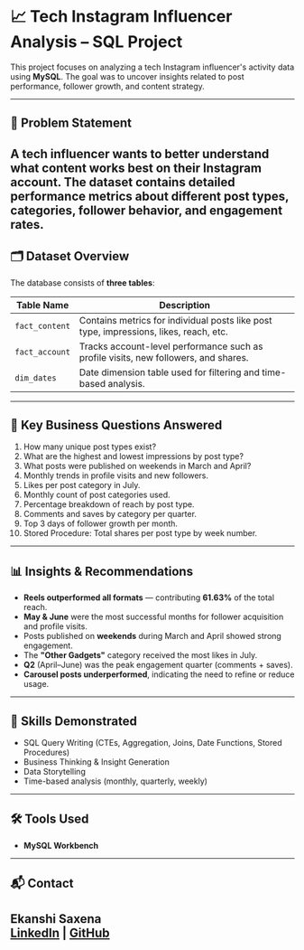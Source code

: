 # 📈 Tech Instagram Influencer Analysis – SQL Project

This project focuses on analyzing a tech Instagram influencer's activity data using **MySQL**. The goal was to uncover insights related to post performance, follower growth, and content strategy.

---

## 📌 Problem Statement

A tech influencer wants to better understand what content works best on their Instagram account. The dataset contains detailed performance metrics about different post types, categories, follower behavior, and engagement rates. 
---

## 🗂️ Dataset Overview

The database consists of **three tables**:

| Table Name     | Description |
|----------------|-------------|
| `fact_content` | Contains metrics for individual posts like post type, impressions, likes, reach, etc. |
| `fact_account` | Tracks account-level performance such as profile visits, new followers, and shares. |
| `dim_dates`    | Date dimension table used for filtering and time-based analysis. |

---

## 🧩 Key Business Questions Answered

1. How many unique post types exist?
2. What are the highest and lowest impressions by post type?
3. What posts were published on weekends in March and April?
4. Monthly trends in profile visits and new followers.
5. Likes per post category in July.
6. Monthly count of post categories used.
7. Percentage breakdown of reach by post type.
8. Comments and saves by category per quarter.
9. Top 3 days of follower growth per month.
10. Stored Procedure: Total shares per post type by week number.

---

## 📊 Insights & Recommendations

- **Reels outperformed all formats** — contributing **61.63%** of the total reach.
- **May & June** were the most successful months for follower acquisition and profile visits.
- Posts published on **weekends** during March and April showed strong engagement.
- The **"Other Gadgets"** category received the most likes in July.
- **Q2** (April–June) was the peak engagement quarter (comments + saves).
- **Carousel posts underperformed**, indicating the need to refine or reduce usage.

---

## 🧠 Skills Demonstrated

- SQL Query Writing (CTEs, Aggregation, Joins, Date Functions, Stored Procedures)
- Business Thinking & Insight Generation
- Data Storytelling
- Time-based analysis (monthly, quarterly, weekly)

---

## 🛠️ Tools Used

- **MySQL Workbench**

---


## 📬 Contact

**Ekanshi Saxena**  
[LinkedIn](https://www.linkedin.com/in/ekanshisaxena) | [GitHub](https://github.com/its-ekanshi) 
---
